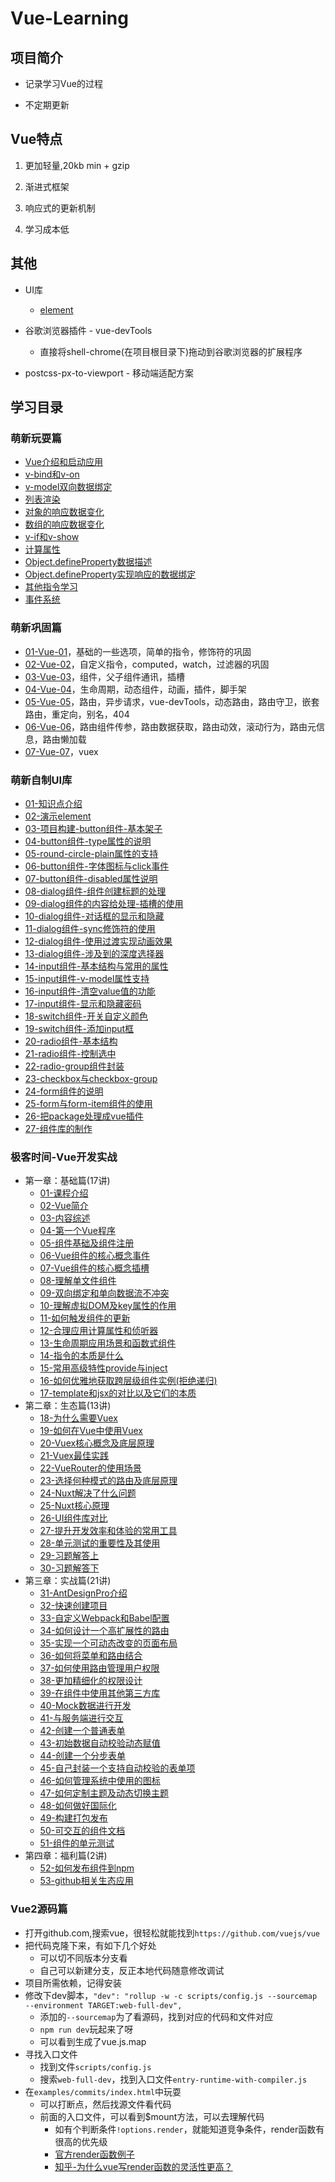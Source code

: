 # Vue-Learning

## 项目简介

* 记录学习Vue的过程

* 不定期更新

    
## Vue特点

1. 更加轻量,20kb min + gzip

2. 渐进式框架

3. 响应式的更新机制

4. 学习成本低 

## 其他

* UI库
  * [element](https://element.eleme.cn/#/zh-CN/)  

* 谷歌浏览器插件 - vue-devTools    
  * 直接将shell-chrome(在项目根目录下)拖动到谷歌浏览器的扩展程序  
  
* postcss-px-to-viewport - 移动端适配方案  

## 学习目录

### 萌新玩耍篇

* [Vue介绍和启动应用](./01-萌新玩耍篇/01-Vue介绍和启动应用/Vue介绍和启动应用.md)
* [v-bind和v-on](./01-萌新玩耍篇/02-v-bind和v-on/v-bind和v-on.md)
* [v-model双向数据绑定](./01-萌新玩耍篇/03-v-model双向数据绑定/v-model双向数据绑定.md)
* [列表渲染](./01-萌新玩耍篇/04-列表渲染/列表渲染.md)
* [对象的响应数据变化](./01-萌新玩耍篇/05-对象的响应数据变化/对象的响应数据变化.md)
* [数组的响应数据变化](./01-萌新玩耍篇/06-数组的响应数据变化/数组的响应数据变化.md)
* [v-if和v-show](./01-萌新玩耍篇/07-v-if和v-show/v-if和v-show.md)
* [计算属性](./01-萌新玩耍篇/08-计算属性/计算属性.md)
* [Object.defineProperty数据描述](./01-萌新玩耍篇/09-Object.defineProperty数据描述/Object.defineProperty数据描述.md)
* [Object.defineProperty实现响应的数据绑定](./01-萌新玩耍篇/10-Object.defineProperty实现响应的数据绑定/Object.defineProperty实现响应的数据绑定.md)
* [其他指令学习](./01-萌新玩耍篇/11-其他指令学习/其他指令学习.md)
* [事件系统](./01-萌新玩耍篇/12-事件系统/事件系统.md)

### 萌新巩固篇 

* [01-Vue-01](./02-萌新巩固篇/01-Vue-01/Vue-01.md)，基础的一些选项，简单的指令，修饰符的巩固
* [02-Vue-02](./02-萌新巩固篇/02-Vue-02/Vue-02.md)，自定义指令，computed，watch，过滤器的巩固
* [03-Vue-03](./02-萌新巩固篇/03-Vue-03/Vue-03.md)，组件，父子组件通讯，插槽
* [04-Vue-04](./02-萌新巩固篇/04-Vue-04/Vue-04.md)，生命周期，动态组件，动画，插件，脚手架
* [05-Vue-05](./02-萌新巩固篇/05-Vue-05/Vue-05.md)，路由，异步请求，vue-devTools，动态路由，路由守卫，嵌套路由，重定向，别名，404
* [06-Vue-06](./02-萌新巩固篇/06-Vue-06/Vue-06.md)，路由组件传参，路由数据获取，路由动效，滚动行为，路由元信息，路由懒加载
* [07-Vue-07](./02-萌新巩固篇/07-Vue-07/Vue-07.md)，vuex

### 萌新自制UI库

* [01-知识点介绍](./03-萌新自制UI库/01-知识点介绍/知识点介绍.md)    
* [02-演示element](./03-萌新自制UI库/02-演示element/演示element.md)    
* [03-项目构建-button组件-基本架子](./03-萌新自制UI库/03-项目构建-button组件-基本架子/项目构建-button组件-基本架子.md)    
* [04-button组件-type属性的说明](./03-萌新自制UI库/04-button组件-type属性的说明/button组件-type属性的说明.md)    
* [05-round-circle-plain属性的支持](./03-萌新自制UI库/05-round-circle-plain属性的支持/round-circle-plain属性的支持.md)    
* [06-button组件-字体图标与click事件](./03-萌新自制UI库/06-button组件-字体图标与click事件/button组件-字体图标与click事件.md)    
* [07-button组件-disabled属性说明](./03-萌新自制UI库/07-button组件-disabled属性说明/button组件-disabled属性说明.md)    
* [08-dialog组件-组件创建标题的处理](./03-萌新自制UI库/08-dialog组件-组件创建标题的处理/dialog组件-组件创建标题的处理.md)    
* [09-dialog组件的内容给处理-插槽的使用](./03-萌新自制UI库/09-dialog组件的内容给处理-插槽的使用/dialog组件的内容给处理-插槽的使用.md)    
* [10-dialog组件-对话框的显示和隐藏](./03-萌新自制UI库/10-dialog组件-对话框的显示和隐藏/dialog组件-对话框的显示和隐藏.md)    
* [11-dialog组件-sync修饰符的使用](./03-萌新自制UI库/11-dialog组件-sync修饰符的使用/dialog组件-sync修饰符的使用.md)    
* [12-dialog组件-使用过渡实现动画效果](./03-萌新自制UI库/12-dialog组件-使用过渡实现动画效果/dialog组件-使用过渡实现动画效果.md)    
* [13-dialog组件-涉及到的深度选择器](./03-萌新自制UI库/13-dialog组件-涉及到的深度选择器/dialog组件-涉及到的深度选择器.md)    
* [14-input组件-基本结构与常用的属性](./03-萌新自制UI库/14-input组件-基本结构与常用的属性/input组件-基本结构与常用的属性.md)    
* [15-input组件-v-model属性支持](./03-萌新自制UI库/15-input组件-v-model属性支持/input组件-v-model属性支持.md)    
* [16-input组件-清空value值的功能](./03-萌新自制UI库/16-input组件-清空value值的功能/input组件-清空value值的功能.md)    
* [17-input组件-显示和隐藏密码](./03-萌新自制UI库/17-input组件-显示和隐藏密码/input组件-显示和隐藏密码.md)    
* [18-switch组件-开关自定义颜色](./03-萌新自制UI库/18-switch组件-开关自定义颜色/switch组件-开关自定义颜色.md)    
* [19-switch组件-添加input框](./03-萌新自制UI库/19-switch组件-添加input框/switch组件-添加input框.md)    
* [20-radio组件-基本结构](./03-萌新自制UI库/20-radio组件-基本结构/radio组件-基本结构.md)    
* [21-radio组件-控制选中](./03-萌新自制UI库/21-radio组件-控制选中/radio组件-控制选中.md)    
* [22-radio-group组件封装](./03-萌新自制UI库/22-radio-group组件封装/radio-group组件封装.md)    
* [23-checkbox与checkbox-group](./03-萌新自制UI库/23-checkbox与checkbox-group/checkbox与checkbox-group.md)    
* [24-form组件的说明](./03-萌新自制UI库/24-form组件的说明/form组件的说明.md)    
* [25-form与form-item组件的使用](./03-萌新自制UI库/25-form与form-item组件的使用/form与form-item组件的使用.md)    
* [26-把package处理成vue插件](./03-萌新自制UI库/26-把package处理成vue插件/把package处理成vue插件.md)    
* [27-组件库的制作](./03-萌新自制UI库/27-组件库的制作/组件库的制作.md) 

### 极客时间-Vue开发实战

* 第一章：基础篇(17讲)
  * [01-课程介绍](./04-极客时间-Vue开发实战/01-基础篇/01-课程介绍.md)
  * [02-Vue简介](./04-极客时间-Vue开发实战/01-基础篇/02-Vue简介.md)
  * [03-内容综述](./04-极客时间-Vue开发实战/01-基础篇/03-内容综述.md)
  * [04-第一个Vue程序](./04-极客时间-Vue开发实战/01-基础篇/04-第一个Vue程序.md)
  * [05-组件基础及组件注册](./04-极客时间-Vue开发实战/01-基础篇/05-组件基础及组件注册.md)
  * [06-Vue组件的核心概念事件](./04-极客时间-Vue开发实战/01-基础篇/06-Vue组件的核心概念事件.md)
  * [07-Vue组件的核心概念插槽](./04-极客时间-Vue开发实战/01-基础篇/07-Vue组件的核心概念插槽.md)
  * [08-理解单文件组件](./04-极客时间-Vue开发实战/01-基础篇/08-理解单文件组件.md)
  * [09-双向绑定和单向数据流不冲突](./04-极客时间-Vue开发实战/01-基础篇/09-双向绑定和单向数据流不冲突.md)
  * [10-理解虚拟DOM及key属性的作用](./04-极客时间-Vue开发实战/01-基础篇/10-理解虚拟DOM及key属性的作用.md)
  * [11-如何触发组件的更新](./04-极客时间-Vue开发实战/01-基础篇/11-如何触发组件的更新.md)
  * [12-合理应用计算属性和侦听器](./04-极客时间-Vue开发实战/01-基础篇/12-合理应用计算属性和侦听器.md)
  * [13-生命周期应用场景和函数式组件](./04-极客时间-Vue开发实战/01-基础篇/13-生命周期应用场景和函数式组件.md)
  * [14-指令的本质是什么](./04-极客时间-Vue开发实战/01-基础篇/14-指令的本质是什么.md)
  * [15-常用高级特性provide与inject](./04-极客时间-Vue开发实战/01-基础篇/15-常用高级特性provide与inject.md)
  * [16-如何优雅地获取跨层级组件实例(拒绝递归)](./04-极客时间-Vue开发实战/01-基础篇/16-如何优雅地获取跨层级组件实例(拒绝递归).md)
  * [17-template和jsx的对比以及它们的本质](./04-极客时间-Vue开发实战/01-基础篇/17-template和jsx的对比以及它们的本质.md)
* 第二章：生态篇(13讲)
  * [18-为什么需要Vuex](./04-极客时间-Vue开发实战/02-生态篇/18-为什么需要Vuex.md)
  * [19-如何在Vue中使用Vuex](./04-极客时间-Vue开发实战/02-生态篇/19-如何在Vue中使用Vuex.md)
  * [20-Vuex核心概念及底层原理](./04-极客时间-Vue开发实战/02-生态篇/20-Vuex核心概念及底层原理.md)
  * [21-Vuex最佳实践](./04-极客时间-Vue开发实战/02-生态篇/21-Vuex最佳实践.md)
  * [22-VueRouter的使用场景](./04-极客时间-Vue开发实战/02-生态篇/22-VueRouter的使用场景.md)
  * [23-选择何种模式的路由及底层原理](./04-极客时间-Vue开发实战/02-生态篇/23-选择何种模式的路由及底层原理.md)
  * [24-Nuxt解决了什么问题](./04-极客时间-Vue开发实战/02-生态篇/24-Nuxt解决了什么问题.md)
  * [25-Nuxt核心原理](./04-极客时间-Vue开发实战/02-生态篇/25-Nuxt核心原理.md)
  * [26-UI组件库对比](./04-极客时间-Vue开发实战/02-生态篇/26-UI组件库对比.md)
  * [27-提升开发效率和体验的常用工具](./04-极客时间-Vue开发实战/02-生态篇/27-提升开发效率和体验的常用工具.md)
  * [28-单元测试的重要性及其使用](./04-极客时间-Vue开发实战/02-生态篇/28-单元测试的重要性及其使用.md)
  * [29-习题解答上](./04-极客时间-Vue开发实战/02-生态篇/29-习题解答上.md)
  * [30-习题解答下](./04-极客时间-Vue开发实战/02-生态篇/30-习题解答下.md)
* 第三章：实战篇(21讲)
  * [31-AntDesignPro介绍](./04-极客时间-Vue开发实战/03-实战篇/31-AntDesignPro介绍.md)
  * [32-快速创建项目](./04-极客时间-Vue开发实战/03-实战篇/32-快速创建项目.md)
  * [33-自定义Webpack和Babel配置](./04-极客时间-Vue开发实战/03-实战篇/33-自定义Webpack和Babel配置.md)
  * [34-如何设计一个高扩展性的路由](./04-极客时间-Vue开发实战/03-实战篇/34-如何设计一个高扩展性的路由.md)
  * [35-实现一个可动态改变的页面布局](./04-极客时间-Vue开发实战/03-实战篇/35-实现一个可动态改变的页面布局.md)
  * [36-如何将菜单和路由结合](./04-极客时间-Vue开发实战/03-实战篇/36-如何将菜单和路由结合.md)
  * [37-如何使用路由管理用户权限](./04-极客时间-Vue开发实战/03-实战篇/37-如何使用路由管理用户权限.md)
  * [38-更加精细化的权限设计](./04-极客时间-Vue开发实战/03-实战篇/38-更加精细化的权限设计.md)
  * [39-在组件中使用其他第三方库](./04-极客时间-Vue开发实战/03-实战篇/39-在组件中使用其他第三方库.md)
  * [40-Mock数据进行开发](./04-极客时间-Vue开发实战/03-实战篇/40-Mock数据进行开发.md)
  * [41-与服务端进行交互](./04-极客时间-Vue开发实战/03-实战篇/41-与服务端进行交互.md)
  * [42-创建一个普通表单](./04-极客时间-Vue开发实战/03-实战篇/42-创建一个普通表单.md)
  * [43-初始数据自动校验动态赋值](./04-极客时间-Vue开发实战/03-实战篇/43-初始数据自动校验动态赋值.md)
  * [44-创建一个分步表单](./04-极客时间-Vue开发实战/03-实战篇/44-创建一个分步表单.md)
  * [45-自己封装一个支持自动校验的表单项](./04-极客时间-Vue开发实战/03-实战篇/45-自己封装一个支持自动校验的表单项.md)
  * [46-如何管理系统中使用的图标](./04-极客时间-Vue开发实战/03-实战篇/46-如何管理系统中使用的图标.md)
  * [47-如何定制主题及动态切换主题](./04-极客时间-Vue开发实战/03-实战篇/47-如何定制主题及动态切换主题.md)
  * [48-如何做好国际化](./04-极客时间-Vue开发实战/03-实战篇/48-如何做好国际化.md)
  * [49-构建打包发布](./04-极客时间-Vue开发实战/03-实战篇/49-构建打包发布.md)
  * [50-可交互的组件文档](./04-极客时间-Vue开发实战/03-实战篇/50-可交互的组件文档.md)
  * [51-组件的单元测试](./04-极客时间-Vue开发实战/03-实战篇/51-组件的单元测试.md)
* 第四章：福利篇(2讲)
  * [52-如何发布组件到npm](./04-极客时间-Vue开发实战/04-福利篇/52-如何发布组件到npm.md)
  * [53-github相关生态应用](./04-极客时间-Vue开发实战/04-福利篇/53-github相关生态应用.md)
  
### Vue2源码篇
* 打开github.com,搜索vue，很轻松就能找到`https://github.com/vuejs/vue`
* 把代码克隆下来，有如下几个好处
  * 可以切不同版本分支看
  * 自己可以新建分支，反正本地代码随意修改调试
* 项目所需依赖，记得安装  
* 修改下dev脚本，`"dev": "rollup -w -c scripts/config.js --sourcemap --environment TARGET:web-full-dev",` 
  * 添加的`--sourcemap`为了看源码，找到对应的代码和文件对应
  * `npm run dev`玩起来了呀
  * 可以看到生成了vue.js.map
* 寻找入口文件  
  * 找到文件`scripts/config.js`
  * 搜索`web-full-dev`，找到入口文件`entry-runtime-with-compiler.js`
* 在`examples/commits/index.html`中玩耍
  * 可以打断点，然后找源文件看代码
  * 前面的入口文件，可以看到$mount方法，可以去理解代码
    * 如有个判断条件`!options.render`，就能知道竞争条件，render函数有很高的优先级
    * [官方render函数例子](https://cn.vuejs.org/v2/guide/render-function.html#使用-JavaScript-代替模板功能)
    * [知乎-为什么vue写render函数的灵活性更高？](https://www.zhihu.com/question/406354817)

